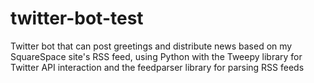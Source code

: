 # twitter-bot-test
 Twitter bot that can post greetings and distribute news based on my SquareSpace site's RSS feed, using Python with the Tweepy library for Twitter API interaction and the feedparser library for parsing RSS feeds
